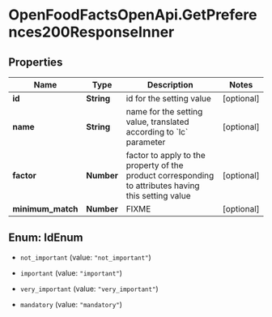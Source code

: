 # OpenFoodFactsOpenApi.GetPreferences200ResponseInner

## Properties

Name | Type | Description | Notes
------------ | ------------- | ------------- | -------------
**id** | **String** | id for the setting value | [optional] 
**name** | **String** | name for the setting value, translated according to &#x60;lc&#x60; parameter | [optional] 
**factor** | **Number** | factor to apply to the property of the product corresponding to attributes having this setting value  | [optional] 
**minimum_match** | **Number** | FIXME  | [optional] 



## Enum: IdEnum


* `not_important` (value: `"not_important"`)

* `important` (value: `"important"`)

* `very_important` (value: `"very_important"`)

* `mandatory` (value: `"mandatory"`)




